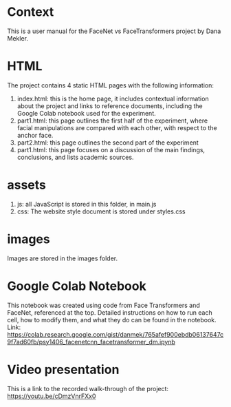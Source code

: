 # Context
This is a user manual for the FaceNet vs FaceTransformers project by Dana Mekler.

# HTML
The project contains 4 static HTML pages with the following information:
1. index.html: this is the home page, it includes contextual information about the project and links to reference documents, including the Google Colab notebook used for the experiment.
2. part1.html: this page outlines the first half of the experiment, where facial manipulations are compared with each other, with respect to the anchor face.
3. part2.html: this page outlines the second part of the experiment
4. part1.html: this page focuses on a discussion of the main findings, conclusions, and lists academic sources.

# assets
1. js: all JavaScript is stored in this folder, in main.js
2. css: The website style document is stored under styles.css

# images
Images are stored in the images folder.

# Google Colab Notebook
This notebook was created using code from Face Transformers and FaceNet, referenced at the top. Detailed instructions on how to run each cell, how to modify them, and what they do can be found in the notebook.
Link: https://colab.research.google.com/gist/danmek/765afef900ebdb06137647c9f7ad60fb/psy1406_facenetcnn_facetransformer_dm.ipynb


# Video presentation
This is a link to the recorded walk-through of the project: https://youtu.be/cDmzVnrFXx0

